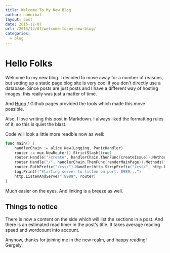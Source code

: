 ```yaml
---
title: Welcome To My New Blog
author: hannibal
layout: post
date: 2015-12-07
url: /2015/12/07/welcome-to-my-new-blog/
categories:
  - blog 
---
```


Hello Folks
===========

Welcome to my new blog. I decided to move away for a number of reasons, but setting up a static page blog site is very cool if you don't directly use a database. Since posts are just posts and I have a different way of hosting images, this really was just a matter of time.

And [Hugo](https://gohugo.io/) / Github pages provided the tools which made this move possible.

Also, I love writing this post in Markdown. I always liked the formatting rules of it, so this is quiet the blast. 

Code will look a little more readble now as well:

~~~go
func main() {
    handlerChain := alice.New(Logging, PanicHandler)
    router := mux.NewRouter().StrictSlash(true)
    router.Handle("/create", handlerChain.ThenFunc(createIssue)).Methods("POST")
    router.Handle("/", handlerChain.ThenFunc(renderMainPage)).Methods("GET")
    router.PathPrefix("/css/").Handler(http.StripPrefix("/css/", http.FileServer(http.Dir("./css"))))
    log.Printf("Starting server to listen on port: 8989...")
    http.ListenAndServe(":8989", router)
}
~~~

Much easier on the eyes. And linking is a breeze as well.

Things to notice
----------------

There is now a content on the side which will list the sections in a post. And there is an estimated read timer in the post's title. It takes average reading speed and wordcount into account.

Anyhow, thanks for joining me in the new realm, and happy reading!
Gergely.

